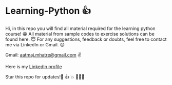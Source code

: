 # Learning-Python 👍
Hi, in this repo you will find all material required for the learning python course! 😁
All material from sample codes to exercise solutions can be found here. 😇
For any suggestions, feedback or doubts, feel free to contact me via LinkedIn or Gmail. 😊

Gmail: aatmaj.mhatre@gmail.com  ✌️

Here is my [LinkedIn profile](https://www.linkedin.com/in/aatmajmhatre/)

Star this repo for updates!🙂 👍 💥
🙏🙏🙏
